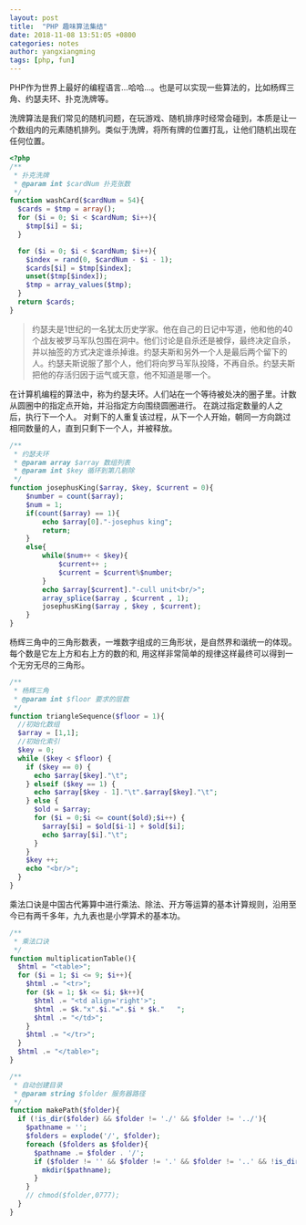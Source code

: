 ```yaml
---
layout: post
title:  "PHP 趣味算法集结"
date: 2018-11-08 13:51:05 +0800
categories: notes
author: yangxiangming
tags: [php, fun]
---
```


PHP作为世界上最好的编程语言...哈哈...。也是可以实现一些算法的，比如杨辉三角、约瑟夫环、扑克洗牌等。
<!-- more -->

洗牌算法是我们常见的随机问题，在玩游戏、随机排序时经常会碰到，本质是让一个数组内的元素随机排列。类似于洗牌，将所有牌的位置打乱，让他们随机出现在任何位置。

```php
<?php
/**
 * 扑克洗牌
 * @param int $cardNum 扑克张数
 */
function washCard($cardNum = 54){
  $cards = $tmp = array();
  for ($i = 0; $i < $cardNum; $i++){
    $tmp[$i] = $i;
  }

  for ($i = 0; $i < $cardNum; $i++){
    $index = rand(0, $cardNum - $i - 1);
    $cards[$i] = $tmp[$index];
    unset($tmp[$index]);
    $tmp = array_values($tmp);
  }
  return $cards;
}

```

> 约瑟夫是1世纪的一名犹太历史学家。他在自己的日记中写道，他和他的40个战友被罗马军队包围在洞中。他们讨论是自杀还是被俘，最终决定自杀，并以抽签的方式决定谁杀掉谁。约瑟夫斯和另外一个人是最后两个留下的人。约瑟夫斯说服了那个人，他们将向罗马军队投降，不再自杀。约瑟夫斯把他的存活归因于运气或天意，他不知道是哪一个。

在计算机编程的算法中，称为约瑟夫环。人们站在一个等待被处决的圈子里。计数从圆圈中的指定点开始，并沿指定方向围绕圆圈进行。 在跳过指定数量的人之后，执行下一个人。 对剩下的人重复该过程，从下一个人开始，朝同一方向跳过相同数量的人，直到只剩下一个人，并被释放。

```php
/**
 * 约瑟夫环
 * @param array $array 数组列表
 * @param int $key 循环到第几剔除
 */
function josephusKing($array, $key, $current = 0){
    $number = count($array);
    $num = 1;
    if(count($array) == 1){
        echo $array[0]."-josephus king";
        return;
    }
    else{
        while($num++ < $key){
            $current++ ;
            $current = $current%$number;
        }
        echo $array[$current]."-cull unit<br/>";
        array_splice($array , $current , 1);
        josephusKing($array , $key , $current);
    }
}

```

杨辉三角中的三角形数表，一堆数字组成的三角形状，是自然界和谐统一的体现。每个数是它左上方和右上方的数的和, 用这样非常简单的规律这样最终可以得到一个无穷无尽的三角形。

```php
/**
 * 杨辉三角
 * @param int $floor 要求的层数
 */
function triangleSequence($floor = 1){
  //初始化数组
  $array = [1,1];
  //初始化索引
  $key = 0;
  while ($key < $floor) {
    if ($key == 0) {
      echo $array[$key]."\t";
    } elseif ($key == 1) {
      echo $array[$key - 1]."\t".$array[$key]."\t";
    } else {
      $old = $array;
      for ($i = 0;$i <= count($old);$i++) {
        $array[$i] = $old[$i-1] + $old[$i];
        echo $array[$i]."\t";
      }
    }
    $key ++;
    echo "<br/>";
  }
}

```

乘法口诀是中国古代筹算中进行乘法、除法、开方等运算的基本计算规则，沿用至今已有两千多年，九九表也是小学算术的基本功。

```php
/**
 * 乘法口诀
 */
function multiplicationTable(){
  $html = "<table>";
  for ($i = 1; $i <= 9; $i++){
    $html .= "<tr>";
    for ($k = 1; $k <= $i; $k++){
      $html .= "<td align='right'>";
      $html .= $k."x".$i."=".$i * $k."   ";
      $html .= "</td>";
    }
    $html .= "</tr>";
  }
  $html .= "</table>";
}

```

```php
/**
 * 自动创建目录
 * @param string $folder 服务器路径
 */
function makePath($folder){
  if (!is_dir($folder) && $folder != './' && $folder != '../'){
    $pathname = '';
    $folders = explode('/', $folder);
    foreach ($folders as $folder){
      $pathname .= $folder . '/';
      if ($folder != '' && $folder != '.' && $folder != '..' && !is_dir($pathname)){
        mkdir($pathname);
      }
    }
    // chmod($folder,0777);
  }
}
```
